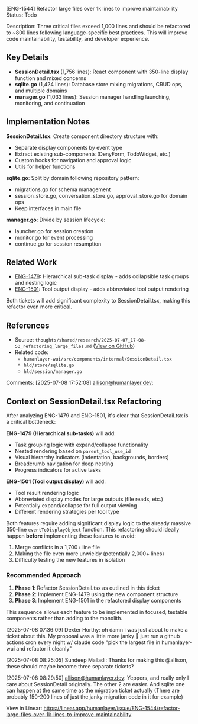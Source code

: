 
[ENG-1544] Refactor large files over 1k lines to improve maintainability
Status: Todo

Description:
Three critical files exceed 1,000 lines and should be refactored to \~800 lines following language-specific best practices. This will improve code maintainability, testability, and developer experience.

## Key Details

* **SessionDetail.tsx** (1,756 lines): React component with 350-line display function and mixed concerns
* **sqlite.go** (1,424 lines): Database store mixing migrations, CRUD ops, and multiple domains
* **manager.go** (1,033 lines): Session manager handling launching, monitoring, and continuation

## Implementation Notes

**SessionDetail.tsx**: Create component directory structure with:

* Separate display components by event type
* Extract existing sub-components (DenyForm, TodoWidget, etc.)
* Custom hooks for navigation and approval logic
* Utils for helper functions

**sqlite.go**: Split by domain following repository pattern:

* migrations.go for schema management
* session_store.go, conversation_store.go, approval_store.go for domain ops
* Keep interfaces in main file

**manager.go**: Divide by session lifecycle:

* launcher.go for session creation
* monitor.go for event processing
* continue.go for session resumption

## Related Work

* [ENG-1479](https://linear.app/humanlayer/issue/ENG-1479/display-claude-sub-task-events-hierarchically-in-wui-conversation-view): Hierarchical sub-task display - adds collapsible task groups and nesting logic
* [ENG-1501](https://linear.app/humanlayer/issue/ENG-1501/show-tool-output-in-event-stream): Tool output display - adds abbreviated tool output rendering

Both tickets will add significant complexity to SessionDetail.tsx, making this refactor even more critical.

## References

* Source: `thoughts/shared/research/2025-07-07_17-08-53_refactoring_large_files.md` ([View on GitHub](https://github.com/humanlayer/thoughts/blob/main/repos/humanlayer/shared/research/2025-07-07_17-08-53_refactoring_large_files.md))
* Related code:
  * `humanlayer-wui/src/components/internal/SessionDetail.tsx`
  * `hld/store/sqlite.go`
  * `hld/session/manager.go`

Comments:
[2025-07-08 17:52:08] allison@humanlayer.dev:
## Context on SessionDetail.tsx Refactoring

After analyzing ENG-1479 and ENG-1501, it's clear that SessionDetail.tsx is a critical bottleneck:

**ENG-1479 (Hierarchical sub-tasks)** will add:
- Task grouping logic with expand/collapse functionality
- Nested rendering based on `parent_tool_use_id`
- Visual hierarchy indicators (indentation, backgrounds, borders)
- Breadcrumb navigation for deep nesting
- Progress indicators for active tasks

**ENG-1501 (Tool output display)** will add:
- Tool result rendering logic
- Abbreviated display modes for large outputs (file reads, etc.)
- Potentially expand/collapse for full output viewing
- Different rendering strategies per tool type

Both features require adding significant display logic to the already massive 350-line `eventToDisplayObject` function. This refactoring should ideally happen **before** implementing these features to avoid:
1. Merge conflicts in a 1,700+ line file
2. Making the file even more unwieldy (potentially 2,000+ lines)
3. Difficulty testing the new features in isolation

### Recommended Approach
1. **Phase 1**: Refactor SessionDetail.tsx as outlined in this ticket
2. **Phase 2**: Implement ENG-1479 using the new component structure
3. **Phase 3**: Implement ENG-1501 in the refactored display components

This sequence allows each feature to be implemented in focused, testable components rather than adding to the monolith.

[2025-07-08 07:36:09] Dexter Horthy:
oh damn i was just about to make a ticket about this. My proposal was a little more janky 🙂 just run a github actions cron every night w/ claude code "pick the largest file in humanlayer-wui and refactor it cleanly"

[2025-07-08 08:25:05] Sundeep Malladi:
Thanks for making this @allison, these should maybe become three separate tickets?

[2025-07-08 08:29:50] allison@humanlayer.dev:
Yeppers, and really only I care about SessionDetail originally. The other 2 are easier. And sqlite one can happen at the same time as the migration ticket actually (There are probably 150-200 lines of just the janky migration code in it for example)


View in Linear: https://linear.app/humanlayer/issue/ENG-1544/refactor-large-files-over-1k-lines-to-improve-maintainability
